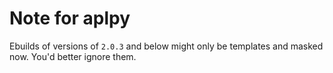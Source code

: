 # Note for aplpy
<!--The newest verion of APLpy (currently 2.0.3) needs `>=sci-libs/scikits_image-0.14`, while the official portage only have ~0.13.0 for now (2020-01-08). So in order to use the newest version of APLpy you might need some other overlays including new versions of scikits\_image. (e.g.: [cynede](https://github.com/Heather/gentoo-cynede) or [stuff](https://github.com/istitov/stuff))-->

Ebuilds of versions of `2.0.3` and below might only be templates and masked now. You'd better ignore them.

